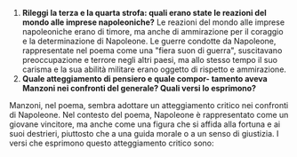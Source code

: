 
1. **Rileggi la terza e la quarta strofa: quali erano state 
le reazioni del mondo alle imprese napoleoniche?**
Le reazioni del mondo alle imprese napoleoniche erano di timore, ma anche di ammirazione per il coraggio e la determinazione di Napoleone. Le guerre condotte da Napoleone, rappresentate nel poema come una "fiera suon di guerra", suscitavano preoccupazione e terrore negli altri paesi, ma allo stesso tempo il suo carisma e la sua abilità militare erano oggetto di rispetto e ammirazione.
2. **Quale  atteggiamento  di  pensiero  e  quale  compor-
tamento aveva Manzoni nei confronti del generale? 
Quali versi lo esprimono?**

Manzoni, nel poema, sembra adottare un atteggiamento critico nei confronti di Napoleone. Nel contesto del poema, Napoleone è rappresentato come un giovane vincitore, ma anche come una figura che si affida alla fortuna e ai suoi destrieri, piuttosto che a una guida morale o a un senso di giustizia. I versi che esprimono questo atteggiamento critico sono: